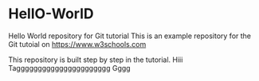 # HellO-WorlD
Hello World repository for Git tutorial
This is an example repository for the Git tutoial on https://www.w3schools.com

This repository is built step by step in the tutorial.
Hiii Tagggggggggggggggggggggg
Gggg
